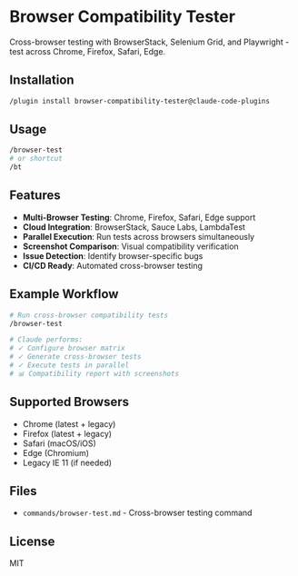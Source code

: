 # Browser Compatibility Tester

Cross-browser testing with BrowserStack, Selenium Grid, and Playwright - test across Chrome, Firefox, Safari, Edge.

## Installation

```bash
/plugin install browser-compatibility-tester@claude-code-plugins
```

## Usage

```bash
/browser-test
# or shortcut
/bt
```

## Features

- **Multi-Browser Testing**: Chrome, Firefox, Safari, Edge support
- **Cloud Integration**: BrowserStack, Sauce Labs, LambdaTest
- **Parallel Execution**: Run tests across browsers simultaneously
- **Screenshot Comparison**: Visual compatibility verification
- **Issue Detection**: Identify browser-specific bugs
- **CI/CD Ready**: Automated cross-browser testing

## Example Workflow

```bash
# Run cross-browser compatibility tests
/browser-test

# Claude performs:
# ✓ Configure browser matrix
# ✓ Generate cross-browser tests
# ✓ Execute tests in parallel
# 📊 Compatibility report with screenshots
```

## Supported Browsers

- Chrome (latest + legacy)
- Firefox (latest + legacy)
- Safari (macOS/iOS)
- Edge (Chromium)
- Legacy IE 11 (if needed)

## Files

- `commands/browser-test.md` - Cross-browser testing command

## License

MIT
